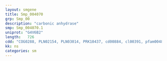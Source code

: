 ```yaml
---
layout: smgene
title: Smp_004070
grp: Smp_00
description: "carbonic anhydrase"
smp: Smp_004070.1
uniprot: "G4V6B2"
length:   726
cdd: "COG0288, PLN02154, PLN03014, PRK10437, cd00884, cl00391, pfam00484, smart00947"
kk: ns
categories: sm
---
```

